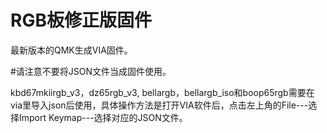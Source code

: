 # RGB板修正版固件

最新版本的QMK生成VIA固件。

#请注意不要将JSON文件当成固件使用。

kbd67mkiirgb_v3，dz65rgb_v3, bellargb，bellargb_iso和boop65rgb需要在via里导入json后使用，具体操作方法是打开VIA软件后，点击左上角的File---选择Import Keymap---选择对应的JSON文件。